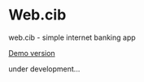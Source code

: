 # Web.cib
web.cib - simple internet banking app

[Demo version](https://javadoffuad.github.io/web.cib/)

under development...